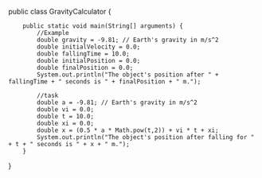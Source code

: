 public class GravityCalculator {

        public static void main(String[] arguments) {
            //Example
            double gravity = -9.81; // Earth's gravity in m/s^2
            double initialVelocity = 0.0;
            double fallingTime = 10.0;
            double initialPosition = 0.0;
            double finalPosition = 0.0;
            System.out.println("The object's position after " + fallingTime + " seconds is " + finalPosition + " m.");

            //task
            double a = -9.81; // Earth's gravity in m/s^2
            double vi = 0.0;
            double t = 10.0;
            double xi = 0.0;
            double x = (0.5 * a * Math.pow(t,2)) + vi * t + xi;
            System.out.println("The object's position after falling for " + t + " seconds is " + x + " m.");
        }


}
